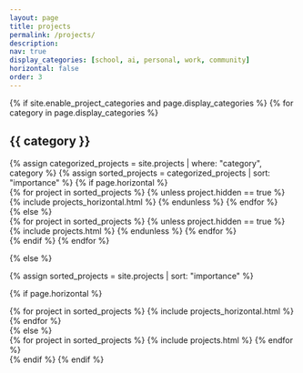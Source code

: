 ```yaml
---
layout: page
title: projects
permalink: /projects/
description:
nav: true
display_categories: [school, ai, personal, work, community]
horizontal: false
order: 3
---
```


<!-- pages/projects.md -->
<div class="projects">
{% if site.enable_project_categories and page.display_categories %}
  <!-- Display categorized projects -->
  {% for category in page.display_categories %}
  <h2 class="category">{{ category }}</h2>
  {% assign categorized_projects = site.projects | where: "category", category %}
  {% assign sorted_projects = categorized_projects | sort: "importance" %}
  <!-- Generate cards for each project -->
  {% if page.horizontal %}
  <div class="container">
    <div class="row row-cols-2">
    {% for project in sorted_projects %}
      {% unless project.hidden == true %}
      {% include projects_horizontal.html %}
      {% endunless %}
    {% endfor %}
    </div>
  </div>
  {% else %}
  <div class="grid">
    {% for project in sorted_projects %}
      {% unless project.hidden == true %}
      {% include projects.html %}
      {% endunless %}
    {% endfor %}
  </div>
  {% endif %}
  {% endfor %}

{% else %}
<!-- Display projects without categories -->
  {% assign sorted_projects = site.projects | sort: "importance" %}
  <!-- Generate cards for each project -->
  {% if page.horizontal %}
  <div class="container">
    <div class="row row-cols-2">
    {% for project in sorted_projects %}
      {% include projects_horizontal.html %}
    {% endfor %}
    </div>
  </div>
  {% else %}
  <div class="grid">
    {% for project in sorted_projects %}
      {% include projects.html %}
    {% endfor %}
  </div>
  {% endif %}
{% endif %}
</div>
